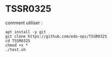 # TSSR0325

comment utiliser :
```
apt install -y git
git clone https://github.com/edo-ops/TSSR0325
cd TSSR0325
chmod +x *
./test.sh
```

